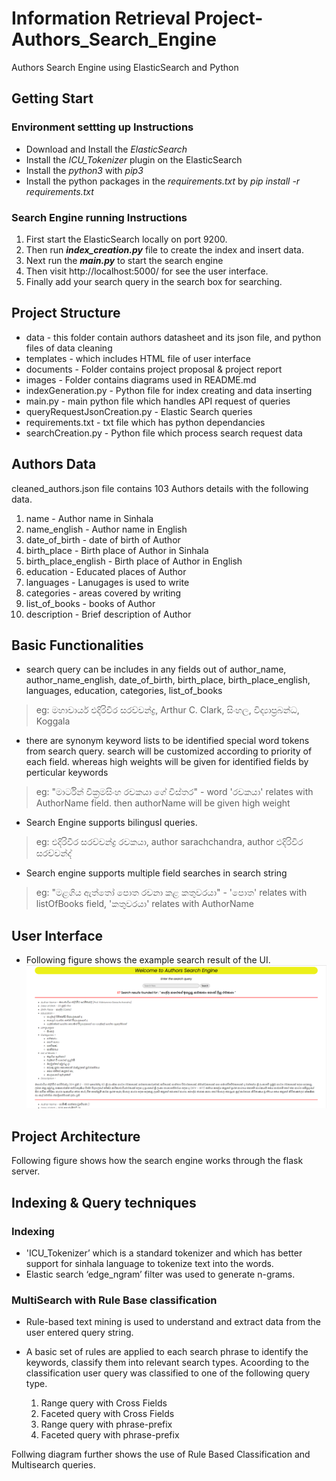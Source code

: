 # Information Retrieval Project- Authors_Search_Engine
Authors Search Engine using ElasticSearch and Python

## Getting Start
### Environment settting up Instructions
* Download and Install the _ElasticSearch_
* Install the _ICU_Tokenizer_ plugin on the ElasticSearch
* Install the _python3_ with _pip3_
* Install the python packages in the _requirements.txt_ by _pip install -r requirements.txt_

### Search Engine running Instructions
1. First start the ElasticSearch locally on port 9200.
2. Then run **_index_creation.py_** file to create the index and insert data.
3. Next run the **_main.py_** to start the search engine
4. Then visit http://localhost:5000/ for see the user interface.
5. Finally add your search query in the search box for searching.

## Project Structure
* data - this folder contain authors datasheet and its json file, and python files of data cleaning
* templates - which includes HTML file of user interface
* documents - Folder contains project proposal & project report
* images - Folder contains diagrams used in README.md
* indexGeneration.py - Python file for index creating and data inserting
* main.py - main python file which handles API request of queries
* queryRequestJsonCreation.py - Elastic Search queries
* requirements.txt - txt file which has python dependancies 
* searchCreation.py - Python file which process search request data

## Authors Data
cleaned_authors.json file contains 103 Authors details with the following data.
1. name - Author name in Sinhala
2. name_english -  Author name in English
3. date_of_birth - date of birth of Author
4. birth_place - Birth place of Author in Sinhala
5. birth_place_english - Birth place of Author in English
6. education - Educated places of Author
7. languages - Lanugages is used to write 
8. categories - areas covered by writing
9. list_of_books - books of Author
10. description - Brief description of Author

## Basic Functionalities
* search query can be includes in any fields out of author_name, author_name_english, date_of_birth, birth_place, birth_place_english, languages, education, categories, list_of_books
> eg: මහාචාර්ය එදිරිවීර සරච්චන්ද්‍ර, Arthur C. Clark, සිංහල, විද්‍යාප්‍රබන්ධ, Koggala

* there are synonym keyword lists to be identified special word tokens from search query. search will be customized according to priority of each field. whereas high weights will be given for identified fields by perticular keywords
> eg: "මාර්ටින් වික්‍රමසිංහ රචකයා ගේ විස්තර" - word 'රචකයා' relates with AuthorName field. then authorName will be given high weight

* Search Engine supports bilingusl queries.
> eg: එදිරිවීර සරච්චන්ද්‍ර රචකයා, author sarachchandra, author එදිරිවීර සරච්චන්ද්‍

* Search engine supports multiple field searches in search string
> eg: "මළගිය ඇත්තෝ පොත රචනා කළ කතුවරයා" - 'පොත' relates with listOfBooks field, 'කතුවරයා' relates with AuthorName

## User Interface
* Following figure shows the example search result of the UI.
![Search Example of UI](./images/interface.PNG)

## Project Architecture
Following figure shows how the search engine works through the flask server.

<!-- ![Search Engine Architecture](./images/architecture.png) -->

## Indexing & Query techniques

### Indexing
* 'ICU_Tokenizer’ which is a standard tokenizer and which has better support for sinhala language to tokenize text into the words. 
* Elastic search ‘edge_ngram’ filter was used to generate n-grams. 

### MultiSearch with Rule Base classification
* Rule-based text mining is used to understand and extract data from the user entered query string. 

* A basic set of rules are applied to each search phrase to identify the keywords, classify them into relevant search types. Acoording to the classification user query was classified to one of the following query type.

    1. Range query with Cross Fields
    2. Faceted query with Cross Fields
    3. Range query with phrase-prefix
    4. Faceted query with phrase-prefix
    
Follwing diagram further shows the use of Rule Based Classification and Multisearch queries.

<!-- ![MultiSearch with Rule Base classification](./images/classification.png) -->